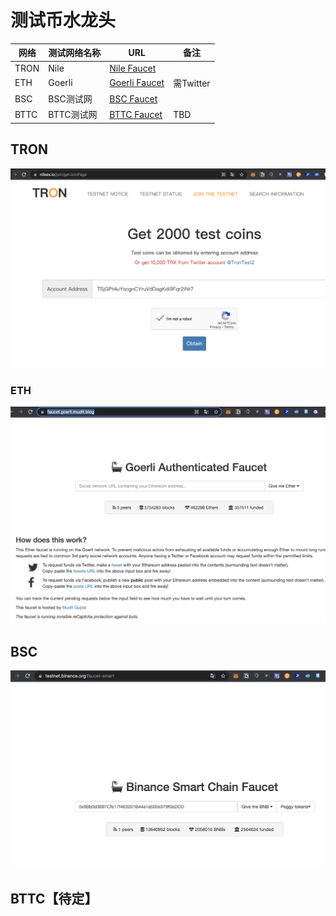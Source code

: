 # 测试币水龙头

| 网络  |  测试网络名称 |  URL |  备注 |
| ------------ | ------------ | ------------ | ------------ |
| TRON  | Nile  |  [Nile Faucet](https://nileex.io/join/getJoinPage) |   |
|  ETH |  Goerli | [Goerli Faucet](https://faucet.goerli.mudit.blog/)  |  需Twitter |
|  BSC |  BSC测试网 | [BSC Faucet](https://testnet.binance.org/faucet-smart)  |   |
|  BTTC | BTTC测试网  | [BTTC Faucet](https://bittorrentchain.io/faucet)  |   TBD |

## TRON

![image](./pics/testnet/nile.png)

### ETH

![image](./pics/testnet/goerli.png)

## BSC

![image](./pics/testnet/bsc.png)

## BTTC【待定】
